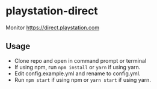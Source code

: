 # playstation-direct
Monitor https://direct.playstation.com

## Usage
- Clone repo and open in command prompt or terminal
- If using npm, run `npm install` or `yarn` if using yarn.
- Edit config.example.yml and rename to config.yml.
- Run `npm start` if using npm or `yarn start` if using yarn.
